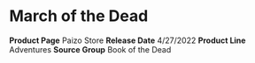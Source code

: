 ﻿---
id: '120'
name: March of the Dead
rarity: Common
type: Source

---
# March of the Dead

**Product Page** Paizo Store
**Release Date** 4/27/2022
**Product Line** Adventures
**Source Group** Book of the Dead